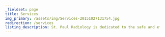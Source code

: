 ```yaml
---
_fieldset: page
title: Services
img_primary: /assets/img/Services-20151027131754.jpg
redirection: /services
listing_description: St. Paul Radiology is dedicated to the safe and efficient use of advanced imaging and other radiology services to help improve the health of the patients we serve.
---
```

